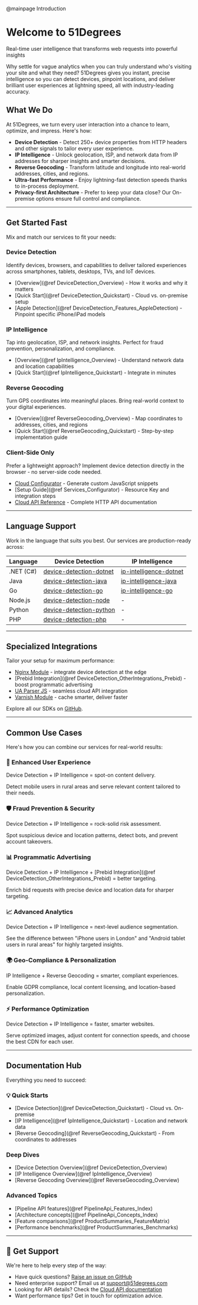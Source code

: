 @mainpage Introduction

# Welcome to 51Degrees

Real-time user intelligence that transforms web requests into powerful insights

Why settle for vague analytics when you can truly understand who's visiting your site and what they need? 51Degrees gives you instant, precise intelligence so you can detect devices, pinpoint locations, and deliver brilliant user experiences at lightning speed, all with industry-leading accuracy.

## What We Do


At 51Degrees, we turn every user interaction into a chance to learn, optimize, and impress. Here's how:

- **Device Detection** - Detect 250+ device properties from HTTP headers and other signals to tailor every user experience.
- **IP Intelligence** - Unlock geolocation, ISP, and network data from IP addresses for sharper insights and smarter decisions.
- **Reverse Geocoding** - Transform latitude and longitude into real-world addresses, cities, and regions.
- **Ultra-fast Performance** - Enjoy lightning-fast detection speeds thanks to in-process deployment.
- **Privacy-first Architecture** - Prefer to keep your data close? Our On-premise options ensure full control and compliance.

---

## Get Started Fast


Mix and match our services to fit your needs:

### Device Detection

Identify devices, browsers, and capabilities to deliver tailored experiences across smartphones, tablets, desktops, TVs, and IoT devices.

- [Overview](@ref DeviceDetection_Overview) - How it works and why it matters
- [Quick Start](@ref DeviceDetection_Quickstart) - Cloud vs. on-premise setup
- [Apple Detection](@ref DeviceDetection_Features_AppleDetection) - Pinpoint specific iPhone/iPad models

### IP Intelligence

Tap into geolocation, ISP, and network insights. Perfect for fraud prevention, personalization, and compliance.

- [Overview](@ref IpIntelligence_Overview) - Understand network data and location capabilities
- [Quick Start](@ref IpIntelligence_Quickstart) - Integrate in minutes

### Reverse Geocoding

Turn GPS coordinates into meaningful places. Bring real-world context to your digital experiences.

- [Overview](@ref ReverseGeocoding_Overview) - Map coordinates to addresses, cities, and regions
- [Quick Start](@ref ReverseGeocoding_Quickstart) - Step-by-step implementation guide

### Client-Side Only

Prefer a lightweight approach? Implement device detection directly in the browser - no server-side code needed.

- [Cloud Configurator](https://configure.51degrees.com/) - Generate custom JavaScript snippets
- [Setup Guide](@ref Services_Configurator) - Resource Key and integration steps
- [Cloud API Reference](https://cloud.51degrees.com/api-docs/index.html) - Complete HTTP API documentation

---

## Language Support


Work in the language that suits you best. Our services are production-ready across:

| Language | Device Detection | IP Intelligence |
|----------|------------------|-----------------|
| .NET (C#) | [device-detection-dotnet](https://github.com/51Degrees/device-detection-dotnet) | [ip-intelligence-dotnet](https://github.com/51Degrees/ip-intelligence-dotnet) |
| Java | [device-detection-java](https://github.com/51Degrees/device-detection-java) | [ip-intelligence-java](https://github.com/51Degrees/ip-intelligence-java) |
| Go | [device-detection-go](https://github.com/51Degrees/device-detection-go) | [ip-intelligence-go](https://github.com/51Degrees/ip-intelligence-go) |
| Node.js | [device-detection-node](https://github.com/51Degrees/device-detection-node) | - |
| Python | [device-detection-python](https://github.com/51Degrees/device-detection-python) | - |
| PHP | [device-detection-php](https://github.com/51Degrees/device-detection-php) | - |

---

## Specialized Integrations


Tailor your setup for maximum performance:

- [Nginx Module](https://github.com/51Degrees/device-detection-nginx) - integrate device detection at the edge
- [Prebid Integration](@ref DeviceDetection_OtherIntegrations_Prebid) - boost programmatic advertising
- [UA Parser JS](https://github.com/51Degrees/ua-parser-js) - seamless cloud API integration
- [Varnish Module](https://github.com/51Degrees/device-detection-varnish) - cache smarter, deliver faster

Explore all our SDKs on [GitHub](https://github.com/51Degrees/).

---

## Common Use Cases


Here's how you can combine our services for real-world results:

### 🎯 Enhanced User Experience

Device Detection + IP Intelligence = spot-on content delivery.

Detect mobile users in rural areas and serve relevant content tailored to their needs.

### 🛡️ Fraud Prevention & Security

Device Detection + IP Intelligence = rock-solid risk assessment.

Spot suspicious device and location patterns, detect bots, and prevent account takeovers.

### 📊 Programmatic Advertising

Device Detection + IP Intelligence + [Prebid Integration](@ref DeviceDetection_OtherIntegrations_Prebid) = better targeting.

Enrich bid requests with precise device and location data for sharper targeting.

### 📈 Advanced Analytics

Device Detection + IP Intelligence = next-level audience segmentation.

See the difference between "iPhone users in London" and "Android tablet users in rural areas" for highly targeted insights.

### 🌍 Geo-Compliance & Personalization

IP Intelligence + Reverse Geocoding = smarter, compliant experiences.

Enable GDPR compliance, local content licensing, and location-based personalization.

### ⚡ Performance Optimization

Device Detection + IP Intelligence = faster, smarter websites.

Serve optimized images, adjust content for connection speeds, and choose the best CDN for each user.

---

## Documentation Hub


Everything you need to succeed:

### 💡 Quick Starts

- [Device Detection](@ref DeviceDetection_Quickstart) - Cloud vs. On-premise
- [IP Intelligence](@ref IpIntelligence_Quickstart) - Location and network data
- [Reverse Geocoding](@ref ReverseGeocoding_Quickstart) - From coordinates to addresses

### Deep Dives

- [Device Detection Overview](@ref DeviceDetection_Overview)
- [IP Intelligence Overview](@ref IpIntelligence_Overview)
- [Reverse Geocoding Overview](@ref ReverseGeocoding_Overview)

### Advanced Topics

- [Pipeline API features](@ref PipelineApi_Features_Index)
- [Architecture concepts](@ref PipelineApi_Concepts_Index)
- [Feature comparisons](@ref ProductSummaries_FeatureMatrix)
- [Performance benchmarks](@ref ProductSummaries_Benchmarks)

---

## 💬 Get Support


We're here to help every step of the way:

- Have quick questions? [Raise an issue on GitHub](https://github.com/51Degrees/)
- Need enterprise support? Email us at [support@51degrees.com](mailto:support@51degrees.com)
- Looking for API details? Check the [Cloud API documentation](https://cloud.51degrees.com/api-docs/index.html)
- Want performance tips? Get in touch for optimization advice.